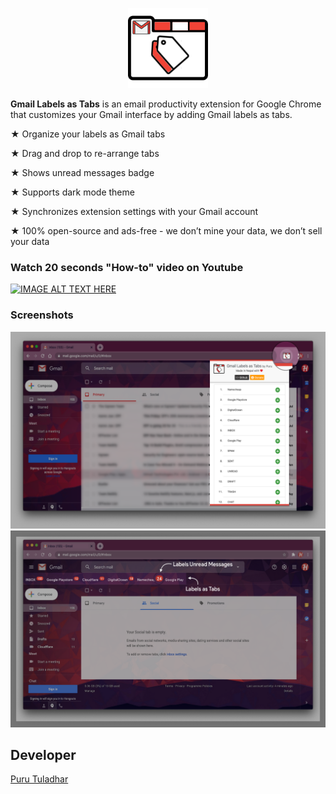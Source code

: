 <p align="center">
  <img src="images/logo.png" />
</p>

**Gmail Labels as Tabs** is an email productivity extension for Google Chrome that customizes your Gmail interface by adding Gmail labels as tabs.

★ Organize your labels as Gmail tabs

★ Drag and drop to re-arrange tabs

★ Shows unread messages badge

★ Supports dark mode theme

★ Synchronizes extension settings with your Gmail account

★ 100% open-source and ads-free - we don’t mine your data, we don’t sell your data

### Watch 20 seconds "How-to" video on Youtube
[![IMAGE ALT TEXT HERE](https://img.youtube.com/vi/XF5KXcwmlmo/0.jpg)](https://www.youtube.com/watch?v=XF5KXcwmlmo)

### Screenshots
![](images/screenshots/screenshot-1.png)
![](images/screenshots/screenshot-2.png)

## Developer
[Puru Tuladhar](https://github.com/tuladhar)
